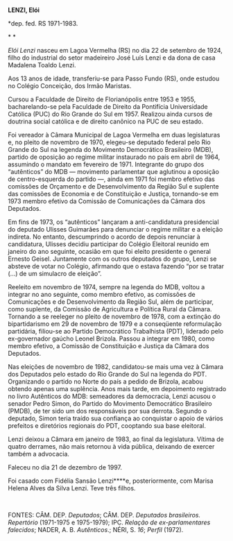 **LENZI, Elói**

\*dep. fed. RS 1971-1983.

* *

*Elói Lenzi* nasceu em Lagoa Vermelha (RS) no dia 22 de setembro de
1924, filho do industrial do setor madeireiro José Luís Lenzi e da dona
de casa Madalena Toaldo Lenzi.

Aos 13 anos de idade, transferiu-se para Passo Fundo (RS), onde estudou
no Colégio Conceição, dos Irmão Maristas.

Cursou a Faculdade de Direito de Florianópolis entre 1953 e 1955,
bacharelando-se pela Faculdade de Direito da Pontifícia Universidade
Católica (PUC) do Rio Grande do Sul em 1957. Realizou ainda cursos de
doutrina social católica e de direito canônico na PUC de seu estado.

Foi vereador à Câmara Municipal de Lagoa Vermelha em duas legislaturas
e, no pleito de novembro de 1970, elegeu-se deputado federal pelo Rio
Grande do Sul na legenda do Movimento Democrático Brasileiro (MDB),
partido de oposição ao regime militar instaurado no país em abril de
1964, assumindo o mandato em fevereiro de 1971. Integrante do grupo dos
“autênticos” do MDB — movimento parlamentar que aglutinou a oposição de
centro-esquerda do partido —, ainda em 1971 foi membro efetivo das
comissões de Orçamento e de Desenvolvimento da Região Sul e suplente das
comissões de Economia e de Constituição e Justiça, tornando-se em 1973
membro efetivo da Comissão de Comunicações da Câmara dos Deputados.

Em fins de 1973, os “autênticos” lançaram a anti-candidatura
presidencial do deputado Ulisses Guimarães para denunciar o regime
militar e a eleição indireta. No entanto, descumprindo o acordo de
depois renunciar à candidatura, Ulisses decidiu participar do Colégio
Eleitoral reunido em janeiro do ano seguinte, ocasião em que foi eleito
presidente o general Ernesto Geisel. Juntamente com os outros deputados
do grupo, Lenzi se absteve de votar no Colégio, afirmando que o estava
fazendo “por se tratar (...) de um simulacro de eleição”.

Reeleito em novembro de 1974, sempre na legenda do MDB, voltou a
integrar no ano seguinte, como membro efetivo, as comissões de
Comunicações e de Desenvolvimento da Região Sul, além de participar,
como suplente, da Comissão de Agricultura e Política Rural da Câmara.
Tornando a se reeleger no pleito de novembro de 1978, com a extinção do
bipartidarismo em 29 de novembro de 1979 e a conseqüente reformulação
partidária, filiou-se ao Partido Democrático Trabalhista (PDT), liderado
pelo ex-governador gaúcho Leonel Brizola. Passou a integrar em 1980,
como membro efetivo, a Comissão de Constituição e Justiça da Câmara dos
Deputados.

Nas eleições de novembro de 1982, candidatou-se mais uma vez à Câmara
dos Deputados pelo estado do Rio Grande do Sul na legenda do PDT.
Organizando o partido no Norte do país a pedido de Brizola, acabou
obtendo apenas uma suplência. Anos mais tarde, em depoimento registrado
no livro Autênticos do MDB: semeadores da democracia, Lenzi acusou o
senador Pedro Simon, do Partido do Movimento Democrático Brasileiro
(PMDB), de ter sido um dos responsáveis por sua derrota. Segundo o
deputado, Simon teria traído sua confiança ao conquistar o apoio de
vários prefeitos e diretórios regionais do PDT, cooptando sua base
eleitoral.

Lenzi deixou a Câmara em janeiro de 1983, ao final da legislatura.
Vítima de quatro derrames, não mais retornou à vida pública, deixando de
exercer também a advocacia.

Faleceu no dia 21 de dezembro de 1997.

Foi casado com Fidélia Sansão Lenzi****e, posteriormente, com Marisa
Helena Alves da Silva Lenzi. Teve três filhos.

 

FONTES: CÂM. DEP. *Deputados*; CÂM. DEP. *Deputados brasileiros.
Repertório* (1971-1975 e 1975-1979); IPC. *Relação de ex-parlamentares
falecidos*; NADER, A. B. *Autênticos*.; NÉRI, S. *16*; *Perfil* (1972).

 
